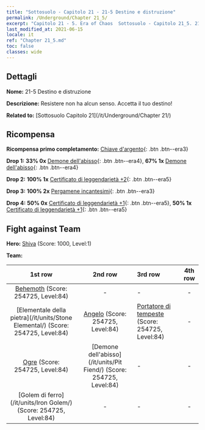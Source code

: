 ```yaml
---
title: "Sottosuolo - Capitolo 21 - 21-5 Destino e distruzione"
permalink: /Underground/Chapter 21_5/
excerpt: "Capitolo 21 - 5. Era of Chaos  Sottosuolo - Capitolo 21_5. 21-5 Destino e distruzione"
last_modified_at: 2021-06-15
locale: it
ref: "Chapter 21_5.md"
toc: false
classes: wide
---
```


## Dettagli

 **Nome:** 21-5 Destino e distruzione

 **Descrizione:** Resistere non ha alcun senso. Accetta il tuo destino!

 **Related to:** [Sottosuolo Capitolo 21](/it/Underground/Chapter 21/)

## Ricompensa

 **Ricompensa primo completamento:** [Chiave d'argento](/ItemsIT/con_693/){: .btn .btn--era3}

 **Drop 1:** **33% 0x** [Demone dell'abisso](/ItemsIT/unt_230/){: .btn .btn--era4}, **67% 1x** [Demone dell'abisso](/ItemsIT/unt_230/){: .btn .btn--era4}

 **Drop 2:** **100% 1x** [Certificato di leggendarietà +2](/ItemsIT/mat_81/){: .btn .btn--era5}

 **Drop 3:** **100% 2x** [Pergamene incantesimi](/ItemsIT/con_694/){: .btn .btn--era3}

 **Drop 4:** **50% 0x** [Certificato di leggendarietà +1](/ItemsIT/mat_74/){: .btn .btn--era5}, **50% 1x** [Certificato di leggendarietà +1](/ItemsIT/mat_74/){: .btn .btn--era5}


## Fight against Team
 **Hero:** [Shiva](/it/heroes/Shiva/) (Score: 1000, Level:1)

 **Team:**


  | 1st row | 2nd row | 3rd row | 4th row |
  |:----:|:----:|:----|:----:|
  | [Behemoth](/it/units/Behemoth/) (Score: 254725, Level:84)  | - | - | - |
  | [Elementale della pietra](/it/units/Stone Elemental/) (Score: 254725, Level:84)  | [Angelo](/it/units/Angel/) (Score: 254725, Level:84)  | [Portatore di tempeste](/it/units/Stormbringer/) (Score: 254725, Level:84)  | - |
  | [Ogre](/it/units/Ogre/) (Score: 254725, Level:84)  | [Demone dell'abisso](/it/units/Pit Fiend/) (Score: 254725, Level:84)  | - | - |
  | [Golem di ferro](/it/units/Iron Golem/) (Score: 254725, Level:84)  | - | - | - |


